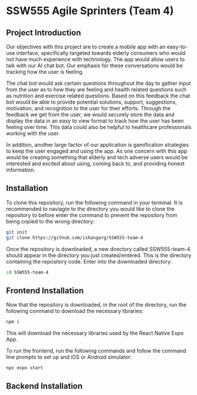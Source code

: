 # SSW555 Agile Sprinters (Team 4)
## Project Introduction
Our objectives with this project are to create a mobile app with an easy-to-use interface, specifically targeted towards elderly consumers who would not have much experience with technology. The app would allow users to talk with our AI chat bot. Our emphasis for these conversations would be tracking how the user is feeling. 

The chat bot would ask certain questions throughout the day to gather input from the user as to how they are feeling and health related questions such as nutrition and exercise related questions. Based on this feedback the chat bot would be able to provide potential solutions, support, suggestions, motivation, and recognition to the user for their efforts. Through the feedback we get from the user, we would securely store the data and display the data in an easy to view format to track how the user has been feeling over time. This data could also be helpful to healthcare professionals working with the user.

In addition, another large factor of our application is gamification strategies to keep the user engaged and using the app. As one concern with this app would be creating something that elderly and tech adverse users would be interested and excited about using, coming back to, and providing honest information.

## Installation

To clone this repository, run the following command in your terminal. It is recommended to naviagte to the directory you would like to clone the repository to before enter the command to prevent the repository from being copied to the wrong directory:

```bash
git init
git clone https://github.com/ishangarg/SSW555-team-4
```

Once the repository is downloaded, a new directory called SSW555-team-4 should appear in the directory you just created/entered. This is the directory containing the repository code. Enter into the downloaded directory:

```bash
cd SSW555-team-4
```
## Frontend Installation

Now that the repository is downloaded, in the root of the directory, run the following command to download the necessary libraries: 

```bash
npm i
```
This will download the necessary libraries used by the React Native Expo App.

To run the frontend, run the following commands and follow the command line prompts to set up and iOS or Android simulator:
```bash
npx expo start
```

## Backend Installation
